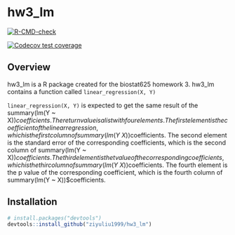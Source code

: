 # hw3_lm

<!-- badges: start -->
[![R-CMD-check](https://github.com/ziyuliu1999/hw3_lm/actions/workflows/R-CMD-check.yaml/badge.svg)](https://github.com/ziyuliu1999/hw3_lm/actions/workflows/R-CMD-check.yaml)
<!-- badges: end -->

<!-- badges: start -->
  [![Codecov test coverage](https://codecov.io/gh/ziyuliu1999/hw3_lm/branch/main/graph/badge.svg)](https://app.codecov.io/gh/ziyuliu1999/hw3_lm?branch=main)
  <!-- badges: end -->


## Overview

hw3_lm is a R package created for the biostat625 homework 3. hw3_lm contains a function called `linear_regression(X, Y)`


`linear_regression(X, Y)` is expected to get the same result of the summary(lm(Y ~ X))$coefficients. The return value is a list with four elements. The first element is the coefficient of the linear regression, which is the first column of summary(lm(Y ~ X))$coefficients. The second element is the standard error of the corresponding coefficients, which is the second column of summary(lm(Y ~ X))$coefficients. The third element is the t value of the corresponding coefficients, which is the thir column of summary(lm(Y ~ X))$coefficients. The fourth element is the p value of the corresponding coefficient, which is the fourth column of summary(lm(Y ~ X))$coefficients.

## Installation

``` r
# install.packages("devtools")
devtools::install_github("ziyuliu1999/hw3_lm")
```
